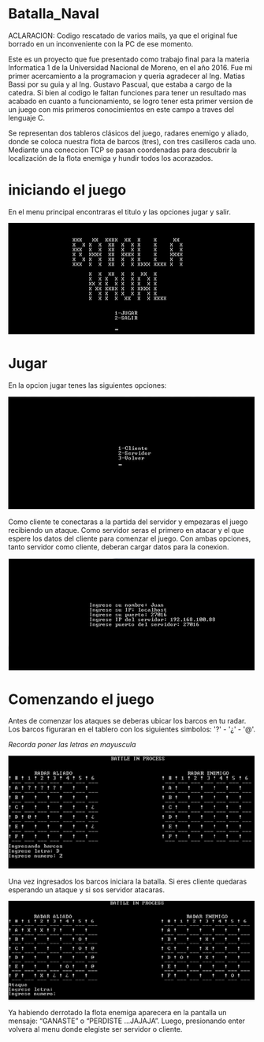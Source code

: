 # Batalla_Naval

ACLARACION: Codigo rescatado de varios mails, ya que el original fue borrado en un inconveniente con la PC de ese momento.

Este es un proyecto que fue presentado como trabajo final para la materia Informatica 1 de la Universidad Nacional de Moreno, en el año 2016. Fue mi primer acercamiento a la programacion y queria agradecer al Ing. Matias Bassi por su guia y al Ing. Gustavo Pascual, que estaba a cargo de la catedra.
Si bien al codigo le faltan funciones para tener un resultado mas acabado en cuanto a funcionamiento, se logro tener esta primer version de un juego con mis primeros conocimientos en este campo a traves del lenguaje C.

Se representan dos tableros clásicos del juego, radares enemigo y aliado, donde se coloca nuestra flota de barcos (tres), con tres casilleros cada uno. Mediante una coneccion TCP se pasan coordenadas para descubrir la localización de la flota enemiga y hundir todos los acorazados. 

# iniciando el juego

En el menu principal encontraras el titulo y las opciones jugar y salir.

<img src="images/titulo 1.jpg" width="500px" />

# Jugar

En la opcion jugar  tenes las siguientes opciones:

<img src="images/jugar.jpg" width="500px" />

Como cliente te conectaras a la partida del servidor y empezaras el juego recibiendo un ataque.
Como servidor seras el primero en atacar y el que espere los datos del cliente para comenzar el juego.
Con ambas opciones, tanto servidor como cliente, deberan cargar datos para la conexion. 

<img src="images/cliente-servidor.jpg" width="500px" />

# Comenzando el juego
Antes de comenzar los ataques se deberas ubicar los barcos en tu radar. Los barcos figuraran en el tablero con los siguientes simbolos: '?' - '¿' - '@'.

*Recorda poner las letras en mayuscula*

<img src="images/campo 1.jpg" width="500px" />

Una vez ingresados los barcos iniciara la batalla. Si eres cliente quedaras esperando un ataque y si sos servidor atacaras.

<img src="images/campo 2.jpg" width="500px" />

Ya habiendo derrotado la flota enemiga aparecera en la pantalla un mensaje: “GANASTE” o “PERDISTE ...JAJAJA”.
Luego, presionando enter volvera al menu donde elegiste ser servidor o cliente.

